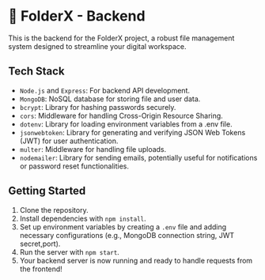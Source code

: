 # 📁 FolderX - Backend

This is the backend for the FolderX project, a robust file management system designed to streamline your digital workspace.

## Tech Stack

- `Node.js` and `Express`: For backend API development.
- `MongoDB`: NoSQL database for storing file and user data.
- `bcrypt`: Library for hashing passwords securely.
- `cors`: Middleware for handling Cross-Origin Resource Sharing.
- `dotenv`: Library for loading environment variables from a .env file.
- `jsonwebtoken`: Library for generating and verifying JSON Web Tokens (JWT) for user authentication.
- `multer`: Middleware for handling file uploads.
- `nodemailer`: Library for sending emails, potentially useful for notifications or password reset functionalities.

## Getting Started

1. Clone the repository.
2. Install dependencies with `npm install`.
3. Set up environment variables by creating a `.env` file and adding necessary configurations (e.g., MongoDB connection string, JWT secret,port).
4. Run the server with `npm start`.
5. Your backend server is now running and ready to handle requests from the frontend!
